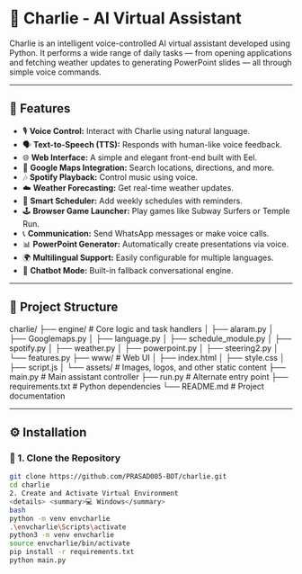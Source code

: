 # 🤖 Charlie - AI Virtual Assistant

Charlie is an intelligent voice-controlled AI virtual assistant developed using Python. It performs a wide range of daily tasks — from opening applications and fetching weather updates to generating PowerPoint slides — all through simple voice commands.

---

## 🌟 Features

- 🎙️ **Voice Control:** Interact with Charlie using natural language.
- 🗣️ **Text-to-Speech (TTS):** Responds with human-like voice feedback.
- 🌐 **Web Interface:** A simple and elegant front-end built with Eel.
- 🧭 **Google Maps Integration:** Search locations, directions, and more.
- 🎶 **Spotify Playback:** Control music using voice.
- ☁️ **Weather Forecasting:** Get real-time weather updates.
- 📅 **Smart Scheduler:** Add weekly schedules with reminders.
- 🕹️ **Browser Game Launcher:** Play games like Subway Surfers or Temple Run.
- 📞 **Communication:** Send WhatsApp messages or make voice calls.
- 📊 **PowerPoint Generator:** Automatically create presentations via voice.
- 🌍 **Multilingual Support:** Easily configurable for multiple languages.
- 🤖 **Chatbot Mode:** Built-in fallback conversational engine.

---

## 📁 Project Structure

charlie/
├── engine/ # Core logic and task handlers
│ ├── alaram.py
│ ├── Googlemaps.py
│ ├── language.py
│ ├── schedule_module.py
│ ├── spotify.py
│ ├── weather.py
│ ├── powerpoint.py
│ ├── steering2.py
│ └── features.py
├── www/ # Web UI
│ ├── index.html
│ ├── style.css
│ ├── script.js
│ └── assets/ # Images, logos, and other static content
├── main.py # Main assistant controller
├── run.py # Alternate entry point
├── requirements.txt # Python dependencies
└── README.md # Project documentation

---

## ⚙️ Installation

### 🔁 1. Clone the Repository

```bash
git clone https://github.com/PRASAD005-BOT/charlie.git
cd charlie
2. Create and Activate Virtual Environment
<details> <summary>💻 Windows</summary>
bash
python -m venv envcharlie
.\envcharlie\Scripts\activate
python3 -m venv envcharlie
source envcharlie/bin/activate
pip install -r requirements.txt
python main.py
